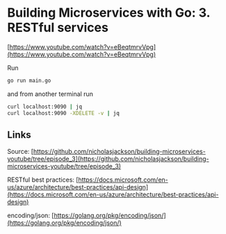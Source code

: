 # Building Microservices with Go: 3. RESTful services

[https://www.youtube.com/watch?v=eBeqtmrvVpg](https://www.youtube.com/watch?v=eBeqtmrvVpg)

Run

```bash
go run main.go
```

and from another terminal run

```bash
curl localhost:9090 | jq
curl localhost:9090 -XDELETE -v | jq
```

## Links

Source: [https://github.com/nicholasjackson/building-microservices-youtube/tree/episode_3](https://github.com/nicholasjackson/building-microservices-youtube/tree/episode_3)

RESTful best practices: [https://docs.microsoft.com/en-us/azure/architecture/best-practices/api-design](https://docs.microsoft.com/en-us/azure/architecture/best-practices/api-design)

encoding/json: [https://golang.org/pkg/encoding/json/](https://golang.org/pkg/encoding/json/)
